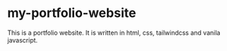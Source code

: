 # my-portfolio-website
This is a portfolio website. It is written in html, css, tailwindcss and vanila javascript. 

